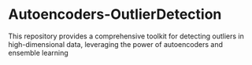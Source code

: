 # Autoencoders-OutlierDetection
This repository provides a comprehensive toolkit for detecting outliers in high-dimensional data, leveraging the power of autoencoders and ensemble learning
